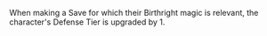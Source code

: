 When making a Save for which their Birthright magic is relevant, the character's Defense Tier is upgraded by 1.